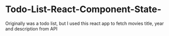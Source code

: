 # Todo-List-React-Component-State-

Originally was a todo list, but I used this react app to fetch movies title, year and description from API
